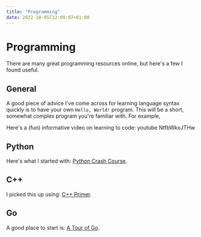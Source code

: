 ```yaml
---
title: "Programming"
date: 2022-10-05T22:09:07+01:00
---
```


# Programming

There are many great programming resources online, but here's a few I found useful.

## General

A good piece of advice I've come across for learning language syntax quickly is to have your own `Hello, World!` program. This will be a short, somewhat complex program you're familiar with. For example,

Here's a (fun) informative video on learning to code: youtube NtfbWkxJTHw

## Python

Here's what I started with: [Python Crash Course](https://nostarch.com/pythoncrashcourse2e).

## C++

I picked this up using: [C++ Primer](https://www.oreilly.com/library/view/c-primer-fifth/9780133053043/).

## Go

A good place to start is: [A Tour of Go](https://go.dev/tour/welcome/1).



